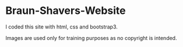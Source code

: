 # Braun-Shavers-Website
I coded this site with html, css and bootstrap3.

Images are used only for training purposes as no copyright is intended.
